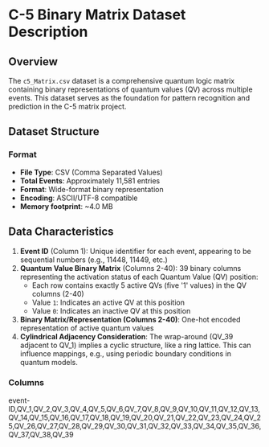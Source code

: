 # C-5 Binary Matrix Dataset Description

## Overview
The `c5_Matrix.csv` dataset is a comprehensive quantum logic matrix containing binary representations of quantum values (QV) across multiple events. This dataset serves as the foundation for pattern recognition and prediction in the C-5 matrix project.

## Dataset Structure

### Format
- **File Type**: CSV (Comma Separated Values)
- **Total Events**: Approximately 11,581 entries
- **Format**: Wide-format binary representation
- **Encoding**: ASCII/UTF-8 compatible
- **Memory footprint**: ~4.0 MB

## Data Characteristics
1. **Event ID** (Column 1): Unique identifier for each event, appearing to be sequential numbers (e.g., 11448, 11449, etc.)
2. **Quantum Value Binary Matrix** (Columns 2-40): 39 binary columns representing the activation status of each Quantum Value (QV) position:
   - Each row contains exactly 5 active QVs (five '1' values) in the QV columns (2-40)
   - Value `1`: Indicates an active QV at this position
   - Value `0`: Indicates an inactive QV at this position
3. **Binary Matrix/Representation (Columns 2-40)**: One-hot encoded representation of active quantum values
4. **Cylindrical Adjacency Consideration**: The wrap-around (QV_39 adjacent to QV_1) implies a cyclic structure, like a ring lattice. This can influence mappings, e.g., using periodic boundary conditions in quantum models.

### Columns
event-ID,QV_1,QV_2,QV_3,QV_4,QV_5,QV_6,QV_7,QV_8,QV_9,QV_10,QV_11,QV_12,QV_13,QV_14,QV_15,QV_16,QV_17,QV_18,QV_19,QV_20,QV_21,QV_22,QV_23,QV_24,QV_25,QV_26,QV_27,QV_28,QV_29,QV_30,QV_31,QV_32,QV_33,QV_34,QV_35,QV_36,QV_37,QV_38,QV_39


 


